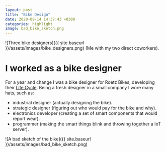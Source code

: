 ```yaml
---
layout: post
title: "Bike Design"
date: 2020-09-14 14:37:43 +0300
categories: highlight
image: bad_bike_sketch.png
---
```


![Three bike designers]({{ site.baseurl }}/assets/images/bike_designers.png)
(Me with my two direct coworkers).

# I worked as a bike designer

For a year and change I was a bike designer for Roetz Bikes, developing their [Life Cycle](https://www.roetz.life/en/). Being a fresh designer in a small company I wore many hats, such as:

- industrial designer (actually designing the bike).
- strategic designer (figuring out who would pay for the bike and why).
- electronics developer (creating a set of smart components that would report wear).
- programmer (making the smart things blink and throwing together a IoT server).

![A bad sketch of the bike]({{ site.baseurl }}/assets/images/bad_bike_sketch.png)

